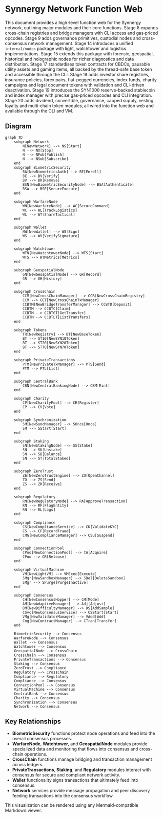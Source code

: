 # Synnergy Network Function Web

This document provides a high-level function web for the Synnergy network, outlining major modules and their core functions. Stage 8 expands cross-chain registries and bridge managers with CLI access and gas‑priced opcodes. Stage 9 adds governance primitives, custodial nodes and cross-consensus network management. Stage 14 introduces a unified `internal/nodes` package with light, watchtower and logistics implementations. Stage 15 extends this package with forensic, geospatial, historical and holographic nodes for richer diagnostics and data distribution.
Stage 17 standardises token contracts for CBDCs, pausable utility assets and
gaming items, all backed by the thread-safe base token and accessible through
the CLI. Stage 18 adds investor share registries, insurance policies, forex
pairs, fiat-pegged currencies, index funds, charity campaigns and legal document
tokens with validation and CLI-driven deactivation.
Stage 19 introduces the SYN1000 reserve-backed stablecoin and index manager with precise gas-priced opcodes and CLI integration.
Stage 20 adds dividend, convertible, governance, capped supply, vesting,
loyalty and multi-chain token modules, all wired into the function web and
available through the CLI and VM.

## Diagram

```mermaid
graph TD
    subgraph Network
        N[NewNetwork] --> NS[Start]
        N --> NX[Stop]
        N --> NPub[Publish]
        N --> NSub[Subscribe]
    end
    subgraph BiometricSecurity
        BA[NewBiometricsAuth] --> BE[Enroll]
        BE --> BV[Verify]
        BV --> BR[Remove]
        BSN[NewBiometricSecurityNode] --> BSA[Authenticate]
        BSA --> BSE[SecureExecute]
    end

    subgraph WarfareNode
        WN[NewWarfareNode] --> WC[SecureCommand]
        WC --> WL[TrackLogistics]
        WL --> WT[ShareTactical]
    end

    subgraph Wallet
        NW[NewWallet] --> WS[Sign]
        WS --> WV[VerifySignature]
    end

    subgraph Watchtower
        WTN[NewWatchtowerNode] --> WTS[Start]
        WTS --> WTMetrics[Metrics]
    end

    subgraph GeospatialNode
        GN[NewGeospatialNode] --> GR[Record]
        GR --> GH[History]
    end

    subgraph CrossChain
        CCM[NewCrossChainManager] --> CCR[NewCrossChainRegistry]
        CCM --> CCT[NewCrossChainTxManager]
        CCBTM[NewBridgeTransferManager] --> CCBTD[Deposit]
        CCBTM --> CCBTC[Claim]
        CCBTM --> CCBTGT[GetTransfer]
        CCBTM --> CCBTLT[ListTransfers]
    end

    subgraph Tokens
        TR[NewRegistry] --> BT[NewBaseToken]
        BT --> ST10[NewSYN10Token]
        BT --> ST20[NewSYN20Token]
        BT --> ST70[NewSYN70Token]
    end

    subgraph PrivateTransactions
        PTM[NewPrivateTxManager] --> PTS[Send]
        PTM --> PTL[List]
    end

    subgraph CentralBank
        CBN[NewCentralBankingNode] --> CBM[Mint]
    end

    subgraph Charity
        CP[NewCharityPool] --> CR[Register]
        CP --> CV[Vote]
    end

    subgraph Synchronization
        SM[NewSyncManager] --> SOnce[Once]
        SM --> SStart[Start]
    end

    subgraph Staking
        SN[NewStakingNode] --> SS[Stake]
        SN --> SU[Unstake]
        SN --> SB[Balance]
        SN --> ST[TotalStaked]
    end

    subgraph ZeroTrust
        ZE[NewZeroTrustEngine] --> ZO[OpenChannel]
        ZO --> ZS[Send]
        ZS --> ZR[Receive]
    end

    subgraph Regulatory
        RN[NewRegulatoryNode] --> RA[ApproveTransaction]
        RN --> RF[FlagEntity]
        RN --> RL[Logs]
    end

    subgraph Compliance
        CS[NewComplianceService] --> CK[ValidateKYC]
        CS --> CF[RecordFraud]
        CMG[NewComplianceManager] --> CSu[Suspend]
    end

    subgraph ConnectionPool
        CPoo[NewConnectionPool] --> CA[Acquire]
        CPoo --> CR[Release]
    end

    subgraph VirtualMachine
        VM[NewLightVM] --> VMExec[Execute]
        SMgr[NewSandboxManager] --> SDel[DeleteSandbox]
        SMgr --> SPurge[PurgeInactive]
    end

    subgraph Consensus
        CH[NewConsensusHopper] --> CM[Mode]
        AM[NewAdaptiveManager] --> Adj[Adjust]
        DM[NewDifficultyManager] --> DS[AddSample]
        CSvc[NewConsensusService] --> CSStart[Start]
        VMg[NewValidatorManager] --> VAdd[Add]
        Cmg[NewContractManager] --> CTran[Transfer]
    end

    BiometricSecurity --> Consensus
    WarfareNode --> Consensus
    Wallet --> Consensus
    Watchtower --> Consensus
    GeospatialNode --> CrossChain
    CrossChain --> Consensus
    PrivateTransactions --> Consensus
    Staking --> Consensus
    ZeroTrust --> Compliance
    Regulatory --> CrossChain
    Compliance --> Regulatory
    Compliance --> Consensus
    ConnectionPool --> Consensus
    VirtualMachine --> Consensus
    CentralBank --> Consensus
    Charity --> Consensus
    Synchronization --> Consensus
    Network --> Consensus
```

## Key Relationships

- **BiometricSecurity** functions protect node operations and feed into the overall consensus processes.
- **WarfareNode**, **Watchtower**, and **GeospatialNode** modules provide specialized data and monitoring that flows into consensus and cross-chain operations.
- **CrossChain** functions manage bridging and transaction management across ledgers.
- **PrivateTransactions**, **Staking**, and **Regulatory** modules interact with consensus for secure and compliant network activity.
- **Wallet** functionality signs transactions that ultimately feed into consensus.
- **Network** services provide message propagation and peer discovery feeding
  transactions into the consensus workflow.

This visualization can be rendered using any Mermaid-compatible Markdown viewer.


